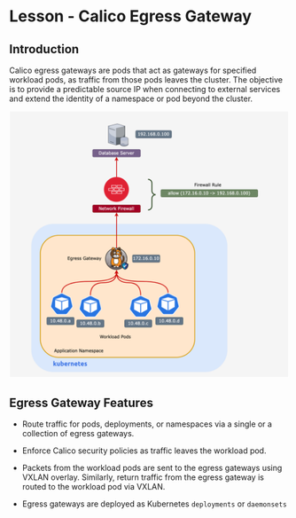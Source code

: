 # Lesson -  Calico Egress Gateway

## Introduction

Calico egress gateways are pods that act as gateways for specified workload pods, as traffic from those pods leaves the cluster. The objective is to provide a predictable source IP when connecting to external services and extend the identity of a namespace or pod beyond the cluster. 

![egw-intro](images/egw-intro-3.png)

## Egress Gateway Features

- Route traffic for pods, deployments, or namespaces via a single or a collection of egress gateways. 

- Enforce Calico security policies as traffic leaves the workload pod. 

- Packets from the workload pods are sent to the egress gateways using VXLAN overlay. Similarly, return traffic from the egress gateway is routed to the workload pod via VXLAN. 

- Egress gateways are deployed as Kubernetes `deployments` or `daemonsets`


